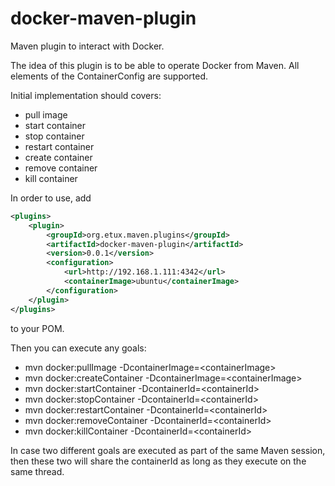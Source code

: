 docker-maven-plugin
===================

Maven plugin to interact with Docker.

The idea of this plugin is to be able to operate Docker from Maven. All elements of the ContainerConfig are supported.

Initial implementation should covers:

- pull image
- start container
- stop container
- restart container
- create container
- remove container
- kill container

In order to use, add 

```xml
<plugins>
    <plugin>
        <groupId>org.etux.maven.plugins</groupId>
        <artifactId>docker-maven-plugin</artifactId>
        <version>0.0.1</version>
        <configuration>
            <url>http://192.168.1.111:4342</url>
            <containerImage>ubuntu</containerImage>
        </configuration>
    </plugin>
</plugins>
```

to your POM.

Then you can execute any goals:

* mvn docker:pullImage -DcontainerImage=&lt;containerImage&gt;
* mvn docker:createContainer -DcontainerImage=&lt;containerImage&gt;
* mvn docker:startContainer -DcontainerId=&lt;containerId&gt;
* mvn docker:stopContainer -DcontainerId=&lt;containerId&gt;
* mvn docker:restartContainer -DcontainerId=&lt;containerId&gt;
* mvn docker:removeContainer -DcontainerId=&lt;containerId&gt;
* mvn docker:killContainer -DcontainerId=&lt;containerId&gt;

In case two different goals are executed as part of the same Maven session, then these two will share the containerId as long as they execute on the same thread.
